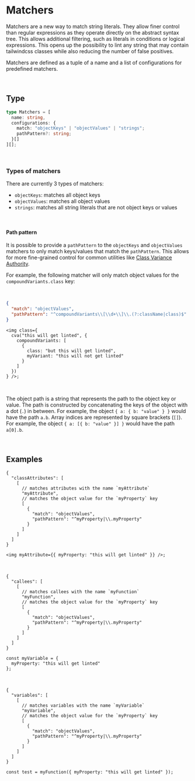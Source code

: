 # Matchers

Matchers are a new way to match string literals. They allow finer control than regular expressions as they operate directly on the abstract syntax tree.
This allows additional filtering, such as literals in conditions or logical expressions. This opens up the possibility to lint any string that may contain tailwindcss classes while also reducing the number of false positives.

Matchers are defined as a tuple of a name and a list of configurations for predefined matchers.  

<br/>

## Type

```ts
type Matchers = [
  name: string,
  configurations: {
    match: "objectKeys" | "objectValues" | "strings";
    pathPattern?: string;
  }[]
][];
```

<br/>

### Types of matchers

There are currently 3 types of matchers:

- `objectKeys`: matches all object keys
- `objectValues`: matches all object values
- `strings`: matches all string literals that are not object keys or values

<br/>

#### Path pattern

It is possible to provide a `pathPattern` to the `objectKeys` and `objectValues` matchers to only match keys/values that match the `pathPattern`. This allows for more fine-grained control for common utilities like [Class Variance Authority](https://cva.style/docs/getting-started/installation#intellisense).

For example, the following matcher will only match object values for the `compoundVariants.class` key:

<br/>

```json
{
  "match": "objectValues",
  "pathPattern": "^compoundVariants\\[\\d+\\]\\.(?:className|class)$"
}
```

```tsx
<img class={
  cva("this will get linted", {
    compoundVariants: [
      {
        class: "but this will get linted",
        myVariant: "this will not get linted"
      }
    ]
  })
} />;
```

<br/>

The object path is a string that represents the path to the object key or value. The path is constructed by concatenating the keys of the object with a dot (`.`) in between. For example, the object `{ a: { b: "value" } }` would have the path `a.b`. Array indices are represented by square brackets (`[]`). For example, the object `{ a: [{ b: "value" }] }` would have the path `a[0].b`.

<br/>

## Examples

```jsonc
{
  "classAttributes": [
    [
      // matches attributes with the name `myAttribute`
      "myAttribute",
      // matches the object value for the `myProperty` key
      [
        {
          "match": "objectValues",
          "pathPattern": "^myProperty|\\.myProperty"
        }
      ] 
    ]
  ]
}
```

```tsx
<img myAttribute={{ myProperty: "this will get linted" }} />;
```

<br/>

```jsonc
{
  "callees": [
    [
      // matches callees with the name `myFunction`
      "myFunction",
      // matches the object value for the `myProperty` key
      [
        {
          "match": "objectValues",
          "pathPattern": "^myProperty|\\.myProperty"
        }
      ] 
    ]
  ]
}
```

```tsx
const myVariable = {
  myProperty: "this will get linted"
};
```

<br/>

```jsonc
{
  "variables": [
    [
      // matches variables with the name `myVariable`
      "myVariable",
      // matches the object value for the `myProperty` key
      [
        {
          "match": "objectValues",
          "pathPattern": "^myProperty|\\.myProperty"
        }
      ] 
    ]
  ]
}
```

```tsx
const test = myFunction({ myProperty: "this will get linted" });
```
